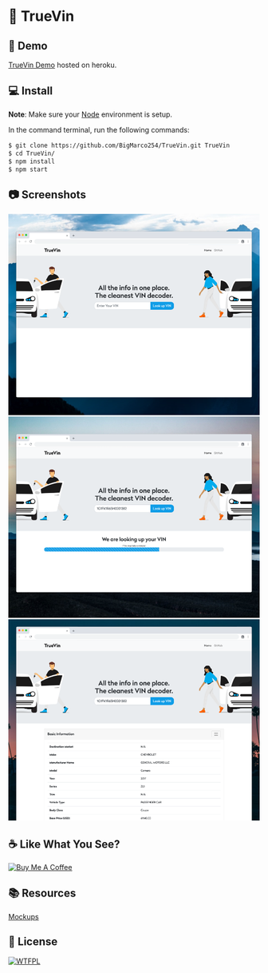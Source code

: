 # 🚗 TrueVin

## 🚀 Demo
[TrueVin Demo](https://truevin.herokuapp.com) hosted on heroku.

## 💻 Install
**Note**: Make sure your [Node](https://nodejs.org/en/) environment is setup.


In the command terminal, run the following commands:

    $ git clone https://github.com/BigMarco254/TrueVin.git TrueVin
    $ cd TrueVin/
    $ npm install
    $ npm start

## 📷 Screenshots
![Screenshot 1](https://github.com/BigMarco254/TrueVin/raw/master/screenshots/1.png)
![Screenshot 2](https://github.com/BigMarco254/TrueVin/raw/master/screenshots/2.png)
![Screenshot 3](https://github.com/BigMarco254/TrueVin/raw/master/screenshots/3.png)

## ☕️ Like What You See?
[![Buy Me A Coffee](https://cdn.buymeacoffee.com/buttons/default-orange.png)](https://www.buymeacoffee.com/BigMarco254)

## 📚 Resources
[Mockups](https://shotsnapp.com)

## 🔖 License
[![WTFPL](http://www.wtfpl.net/wp-content/uploads/2012/12/wtfpl-badge-1.png)](https://choosealicense.com/licenses/wtfpl/)
